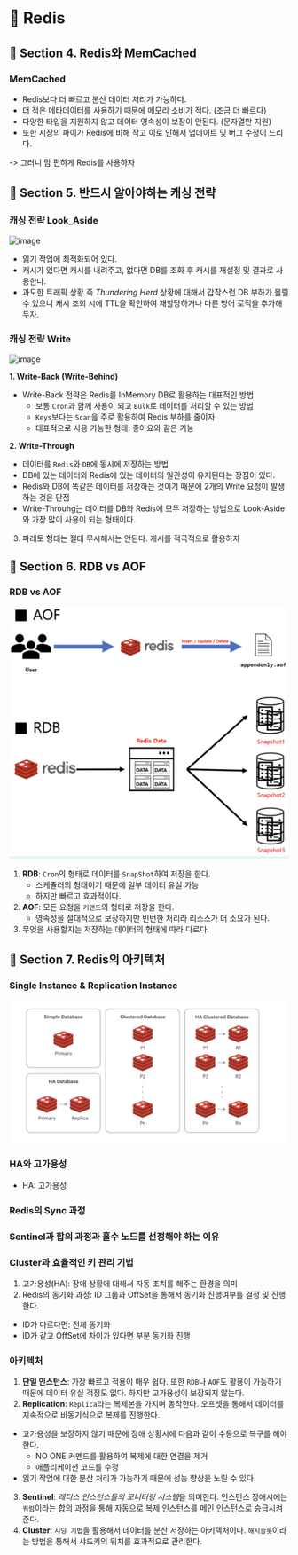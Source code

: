 # :pushpin: Redis

## :seedling: Section 4. Redis와 MemCached
### MemCached
- Redis보다 더 빠르고 분산 데이터 처리가 가능하다.
- 더 적은 메타데이터를 사용하기 때문에 메모리 소비가 적다. (조금 더 빠르다)
- 다양한 타입을 지원하지 않고 데이터 영속성이 보장이 안된다. (문자열만 지원)
- 또한 시장의 파이가 Redis에 비해 작고 이로 인해서 업데이트 및 버그 수정이 느리다.

-> 그러니 맘 편하게 Redis를 사용하자


## :seedling: Section 5. 반드시 알아야하는 캐싱 전략
### 캐싱 전략 Look_Aside
![image](../images/look_aside.png)

- 읽기 작업에 최적화되어 있다.
- 캐시가 있다면 캐시를 내려주고, 없다면 DB를 조회 후 캐시를 재설정 및 결과로 사용한다.
- 과도한 트래픽 상황 즉 *Thundering Herd* 상황에 대해서 갑작스런 DB 부하가 몰릴 수 있으니 캐시 조회 시에 TTL을 확인하여 재할당하거나 다른 방어 로직을 추가해두자.

### 캐싱 전략 Write
![image](../images/cache_write.png)

**1. Write-Back (Write-Behind)**
- Write-Back 전략은 Redis를 InMemory DB로 활용하는 대표적인 방법
  - 보통 `Cron`과 함께 사용이 되고 `Bulk`로 데이터를 처리할 수 있는 방법
  - `Keys`보다는 `Scan`을 주로 활용하여 Redis 부하를 줄이자
  - 대표적으로 사용 가능한 형태: 좋아요와 같은 기능

**2. Write-Through**
- 데이터를 `Redis`와 `DB`에 동시에 저장하는 방법
- DB에 있는 데이터와 Redis에 있는 데이터의 일관성이 유지된다는 장점이 있다.
- Redis와 DB에 똑같은 데이터를 저장하는 것이기 때문에 2개의 Write 요청이 발생하는 것은 단점
- Write-Throuhg는 데이터를 DB와 Redis에 모두 저장하는 방법으로 Look-Aside와 가장 많이 사용이 되는 형태이다.

3. 파레토 형태는 절대 무시해서는 안된다. 캐시를 적극적으로 활용하자


## :seedling: Section 6. RDB vs AOF
### RDB vs AOF
![image](../images/backup.png)

1. **RDB**: `Cron`의 형태로 데이터를 `SnapShot`하여 저장을 한다. 
   - 스케쥴러의 형태이기 때문에 일부 데이터 유실 가능
   - 하지만 빠르고 효과적이다.
2. **AOF**: 모든 요청을 `커맨드`의 형태로 저장을 한다.
   - 영속성을 절대적으로 보장하지만 빈번한 처리라 리소스가 더 소요가 된다.
3. 무엇을 사용할지는 저장하는 데이터의 형태에 따라 다르다.

## :seedling: Section 7. Redis의 아키텍처
### Single Instance & Replication Instance
![image](../images/architecture.png)

### HA와 고가용성
- HA: 고가용성 

### Redis의 Sync 과정

### Sentinel과 합의 과정과 홀수 노드를 선정해야 하는 이유

### Cluster과 효율적인 키 관리 기법
1. 고가용성(HA): 장애 상황에 대해서 자동 조치를 해주는 환경을 의미
2. Redis의 동기화 과정: ID 그룹과 OffSet을 통해서 동기화 진행여부를 결정 및 진행한다.
- ID가 다르다면: 전체 동기화
- ID가 같고 OffSet에 차이가 있다면 부분 동기화 진행

### 아키텍처
1. **단일 인스턴스**: 가장 빠르고 적용이 매우 쉽다. 또한 `RDB`나 `AOF`도 활용이 가능하기 때문에 데이터 유실 걱정도 없다. 하지만 고가용성이 보장되지 않는다.
2. **Replication**: `Replica`라는 복제본을 가지며 동작한다. 오프셋을 통해서 데이터를 지속적으로 비동기식으로 복제를 진행한다.
- 고가용성을 보장하지 않기 때문에 장애 상황시에 다음과 같이 수동으로 복구를 해야한다.
  - NO ONE 커멘드를 활용하여 복제에 대한 연결을 제거
  - 애플리케이션 코드를 수정
- 읽기 작업에 대한 분산 처리가 가능하기 때문에 성능 향상을 노릴 수 있다.
3. **Sentinel**: *레디스 인스턴스들의 모니터링 시스템*을 의미한다. 인스턴스 장애시에는 `쿼럼`이라는 합의 과정을 통해 자동으로 복제 인스턴스를 메인 인스턴스로 승급시켜준다.
4. **Cluster**: `샤딩 기법`을 활용해서 데이터를 분산 저장하는 아키텍처이다. `해시슬롯`이라는 방법을 통해서 샤드키의 위치를 효과적으로 관리한다. 